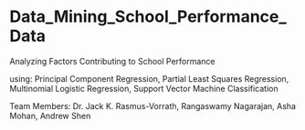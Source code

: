 # Data_Mining_School_Performance_Data
Analyzing Factors Contributing to School Performance

using:
Principal Component Regression,
Partial Least Squares Regression,
Multinomial Logistic Regression,
Support Vector Machine Classification

Team Members: Dr. Jack K. Rasmus-Vorrath, Rangaswamy Nagarajan, Asha Mohan, Andrew Shen
